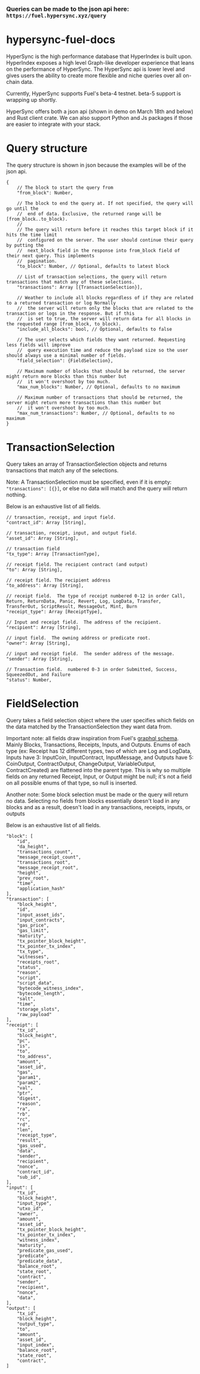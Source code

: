 ### Queries can be made to the json api here: `https://fuel.hypersync.xyz/query`

# hypersync-fuel-docs
HyperSync is the high performance database that HyperIndex is built upon.  HyperIndex exposes a high level Graph-like developer experience that leans on the performance of HyperSync.  The HyperSync api is lower level and gives users the ability to create more flexible and niche queries over all on-chain data.

Currently, HyperSync supports Fuel's beta-4 testnet.  beta-5 support is wrapping up shortly.

HyperSync offers both a json api (shown in demo on March 18th and below) and Rust client crate.  We can also support Python and Js packages if those are easier to integrate with your stack.

# Query structure
The query structure is shown in json because the examples will be of the json api.
```
{
    // The block to start the query from
    "from_block": Number,

    // The block to end the query at. If not specified, the query will go until the
    //  end of data. Exclusive, the returned range will be [from_block..to_block).
    //
    // The query will return before it reaches this target block if it hits the time limit
    //  configured on the server. The user should continue their query by putting the
    //  next_block field in the response into from_block field of their next query. This implements
    //  pagination.
    "to_block": Number, // Optional, defaults to latest block

    // List of transaction selections, the query will return transactions that match any of these selections.
    "transactions": Array [{TransactionSelection}],

    // Weather to include all blocks regardless of if they are related to a returned transaction or log Normally
    //  the server will return only the blocks that are related to the transaction or logs in the response. But if this
    //  is set to true, the server will return data for all blocks in the requested range [from_block, to_block).
    "include_all_blocks": bool, // Optional, defaults to false

    // The user selects which fields they want returned. Requesting less fields will improve
    //  query execution time and reduce the payload size so the user should always use a minimal number of fields.
    "field_selection": {FieldSelection},

    // Maximum number of blocks that should be returned, the server might return more blocks than this number but
    //  it won't overshoot by too much.
    "max_num_blocks": Number, // Optional, defaults to no maximum

    // Maximum number of transactions that should be returned, the server might return more transactions than this number but
    //  it won't overshoot by too much.
    "max_num_transactions": Number, // Optional, defaults to no maximum
}
```

# TransactionSelection
Query takes an array of TransactionSelection objects and returns transactions that match any of the selections.

Note: A TransactionSelection must be specified, even if it is empty: `"transactions": [{}]`, or else no data will match and the query will return nothing.

Below is an exhaustive list of all fields.
```
// transaction, receipt, and input field.
"contract_id": Array [String],

// transaction, receipt, input, and output field.
"asset_id": Array [String],

// transaction field
"tx_type": Array [TransactionType],

// receipt field. The recipient contract (and output)
"to": Array [String],

// receipt field. The recipient address
"to_address": Array [String],

// receipt field.  The type of receipt numbered 0-12 in order Call, Return, ReturnData, Panic, Revert, Log, LogData, Transfer, TransferOut, ScriptResult, MessageOut, Mint, Burn
"receipt_type": Array [ReceiptType],

// Input and receipt field.  The address of the recipient.
"recipient": Array [String],

// input field.  The owning address or predicate root.
"owner": Array [String],

// input and receipt field.  The sender address of the message.
"sender": Array [String],

// Transaction field.  numbered 0-3 in order Submitted, Success, SqueezedOut, and Failure
"status": Number,

```

# FieldSelection
Query takes a field selection object where the user specifies which fields on the data matched by the TransactionSelection they want data from.

Important note: all fields draw inspiration from Fuel's [graphql schema](https://docs.fuel.network/docs/beta-4/graphql/reference/objects/).  Mainly Blocks, Transactions, Receipts, Inputs, and Outputs.  Enums of each type (ex: Receipt has 12 different types, two of which are Log and LogData, Inputs have 3: InputCoin, InputContract, InputMessage, and Outputs have 5: CoinOutput, ContractOutput, ChangeOutput, VariableOutput, ContractCreated) are flattened into the parent type.  This is why so multiple fields on any returned Receipt, Input, or Output might be null; it's not a field on all possible enums of that type, so null is inserted.

Another note: Some block selection must be made or the query will return no data.  Selecting no fields from blocks essentially doesn't load in any blocks and as a result, doesn't load in any transactions, receipts, inputs, or outputs

Below is an exhaustive list of all fields.
```
"block": [
    "id",
    "da_height",
    "transactions_count",
    "message_receipt_count",
    "transactions_root",
    "message_receipt_root",
    "height",
    "prev_root",
    "time",
    "application_hash"
],
"transaction": [
    "block_height",
    "id",
    "input_asset_ids",
    "input_contracts",
    "gas_price",
    "gas_limit",
    "maturity",
    "tx_pointer_block_height",
    "tx_pointer_tx_index",
    "tx_type",
    "witnesses",
    "receipts_root",
    "status",
    "reason",
    "script",
    "script_data",
    "bytecode_witness_index",
    "bytecode_length",
    "salt",
    "time",
    "storage_slots",
    "raw_payload"
],
"receipt": [
    "tx_id",
    "block_height",
    "pc",
    "is",
    "to",
    "to_address",
    "amount",
    "asset_id",
    "gas",
    "param1",
    "param2",
    "val",
    "ptr",
    "digest",
    "reason",
    "ra",
    "rb",
    "rc",
    "rd",
    "len",
    "receipt_type",
    "result",
    "gas_used",
    "data",
    "sender",
    "recipient",
    "nonce",
    "contract_id",
    "sub_id",
],
"input": [
    "tx_id",
    "block_height",
    "input_type",
    "utxo_id",
    "owner",
    "amount",
    "asset_id",
    "tx_pointer_block_height",
    "tx_pointer_tx_index",
    "witness_index",
    "maturity",
    "predicate_gas_used",
    "predicate",
    "predicate_data",
    "balance_root",
    "state_root",
    "contract",
    "sender",
    "recipient",
    "nonce",
    "data",
],
"output": [
    "tx_id",
    "block_height",
    "output_type",
    "to",
    "amount",
    "asset_id",
    "input_index",
    "balance_root",
    "state_root",
    "contract",
]

```